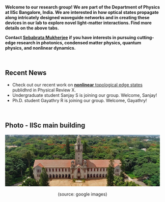 **Welcome to our research group! We are part of the Department of Physics at IISc Bangalore, India. We are interested in how optical states propagate along intricately designed waveguide networks and in creating these devices in our lab to explore novel light-matter interactions. Find more details on the above tabs.**

**Contact <a href="https://sebabrata-mukherjee.github.io/seba.html" target="_blank">Sebabrata Mukherjee</a> if you have interests in pursuing cutting-edge research in photonics, condensed matter physics, quantum physics, and nonlinear dynamics.** 




<br/>


## Recent News
- Check out our recent work on <a href="https://journals.aps.org/prx/accepted/4a077K0cRab1930b65a755e1ee2feb1881677f0ba" target="_blank">**nonlinear** topological edge states </a> publidhrd in Physical Review X.
- Undergraduate student Sanjay S is joining our group. Welcome, Sanjay!
- Ph.D. student Gayathry R is joining our group. Welcome, Gayathry!


<br/>

## Photo - IISc main building
<p align="center">
<img src="imageN/IIScBangalore.jpeg" width="670"/>
</p>

<p align="center">
(source: google images)
</p>
